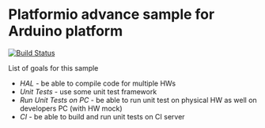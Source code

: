 # Platformio advance sample for Arduino platform

[![Build Status](https://travis-ci.org/ah01/pio-advanced-sample.svg?branch=master)](https://travis-ci.org/ah01/pio-advanced-sample)

List of goals for this sample

- *HAL* - be able to compile code for multiple HWs
- *Unit Tests* - use some unit test framework
- *Run Unit Tests on PC* - be able to run unit test on physical HW as well on developers PC (with HW mock)
- *CI* - be able to build and run unit tests on CI server

